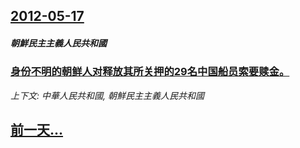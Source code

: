 ## [2012-05-17](/news/2012/05/17/index.md)

##### 朝鮮民主主義人民共和國
### [ 身份不明的朝鲜人对释放其所关押的29名中国船员索要赎金。](/news/2012/05/17/身份不明的朝鲜人对释放其所关押的29名中国船员索要赎金.md)
_上下文: 中華人民共和國, 朝鮮民主主義人民共和國_

## [前一天...](/news/2012/05/16/index.md)

